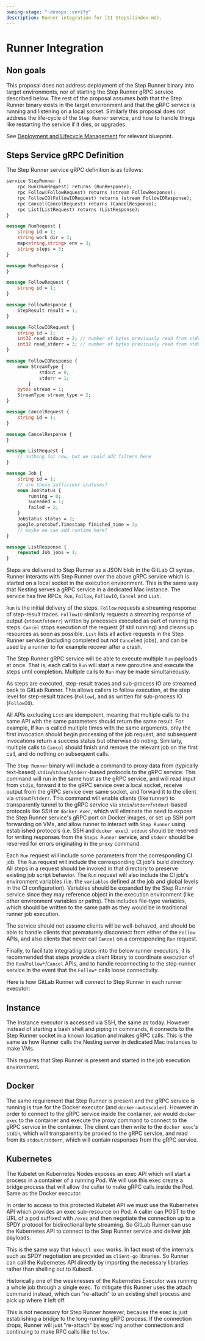 ```yaml
---
owning-stage: "~devops::verify"
description: Runner integration for [CI Steps](index.md).
---
```


# Runner Integration

## Non goals

This proposal does not address deployment of the Step Runner binary into
target environments, nor of starting the Step Runner gRPC service
described below. The rest of the proposal assumes both that the Step
Runner binary exists in the target environment and that the gRPC service
is running and listening on a local socket. Similarly this proposal does
not address the life-cycle of the `Step Runner` service, and how to handle
things like restarting the service if it dies, or upgrades.

See [Deployment and Lifecycle Management](service-deployment.md) for relevant blueprint.

## Steps Service gRPC Definition

The Step Runner service gRPC definition is as follows:

```proto
service StepRunner {
    rpc Run(RunRequest) returns (RunResponse);
    rpc Follow(FollowRequest) returns (stream FollowResponse);
    rpc FollowIO(FollowIORequest) returns (stream FollowIOResponse);
    rpc Cancel(CancelRequest) returns (CancelResponse);
    rpc List(ListRequest) returns (ListResponse);
}

message RunRequest {
    string id = 1;
    string work_dir = 2;
    map<string,string> env = 3;
    string steps = 5;
}

message RunResponse {
}

message FollowRequest {
    string id = 1;
}

message FollowResponse {
    StepResult result = 1;
}

message FollowIORequest {
    string id = 1;
    int32 read_stdout = 2; // number of bytes previously read from stdout. i.e. offset into buffered stdout.
    int32 read_stderr = 3; // number of bytes previously read from stderr. i.e. offset into buffered stderr.
}

message FollowIOResponse {
    enum StreamType {
            stdout = 0;
            stderr = 1;
        }
    bytes stream = 1;
    StreamType stream_type = 2;
}

message CancelRequest {
    string id = 1;
}

message CancelResponse {
}

message ListRequest {
    // nothing for now, but we could add filters here
}

message Job {
    string id = 1;
    // are these sufficient statuses?
    enum JobStatus {
        running = 0;
        suceeded = 1;
        failed = 2;
    }
    JobStatus status = 2;
    google.protobuf.Timestamp finished_time = 3;
    // maybe we can add runtime here?
}

message ListResponse {
    repeated Job jobs = 1;
}
```

Steps are delivered to Step Runner as a JSON blob in the GitLab CI syntax.
Runner interacts with Step Runner over the above gRPC service which is
started on a local socket in the execution environment. This is the same
way that Nesting serves a gRPC service in a dedicated Mac instance. The
service has five RPCs, `Run`, `Follow`, `FollowIO`, `Cancel` and `List`.

`Run` is the initial delivery of the steps. `Follow` requests a streaming
response of step-result traces. `FollowIO` similarly requests a streaming
response of output (`stdout`/`stderr`) written by processes executed as
part of running the steps. `Cancel` stops execution of the request (if
still running) and cleans up resources as soon as possible. `List` lists
all active requests in the Step Runner service (including completed but
not `Cancel`ed jobs), and can be used by a runner to for example recover
after a crash.

The Step Runner gRPC service will be able to execute multiple `Run`
payloads at once. That is, each call to `Run` will start a new goroutine
and execute the steps until completion. Multiple calls to `Run` may be
made simultaneously.

As steps are executed, step-result traces and sub-process IO are streamed
back to GitLab Runner. This allows callers to follow execution, at the
step level for step-result traces (`Follow`), and as written for
sub-process IO (`FollowIO`).

All APIs excluding `List` are idempotent, meaning that multiple calls to
the same API with the same parameters should return the same result. For
example, If `Run` is called multiple times with the same arguments, only
the first invocation should begin processing of the job request, and
subsequent invocations return a success status but otherwise do noting.
Similarly, multiple calls to `Cancel` should finish and remove the
relevant job on the first call, and do nothing on subsequent calls.

The `Step Runner` binary will include a command to proxy data from
(typically text-based) `stdin`/`stdout`/`stderr`-based protocols to the
gRPC service. This command will run in the same host as the gRPC service,
and will read input from `stdin`, forward it to the gRPC service over a
local socket, receive output from the gRPC service over same socket, and
forward it to the client via `stdout`/`stderr`. This command will enable
clients (like runner) to transparently tunnel to the gRPC service via
`stdin`/`stderr`/`stdout`-based protocols like SSH or `docker exec`, which
will eliminate the need to expose the Step Runner service's gRPC port on
Docker images, or set up SSH port forwarding on VMs, and allow runner to
interact with `Step Runner` using established protocols (i.e. SSH and
`docker exec`). `stdout` should be reserved for writing responses from the
`Steps Runner` service, and `stderr` should be reserved for errors
originating in the `proxy` command.

Each `Run` request will include some parameters from the corresponding CI
job. The `Run` request will include the corresponding CI job's build
directory. All steps in a request should be invoked in that directory to
preserve existing job script behavior. The `Run` request will also
include the CI job's environment variables (i.e. the `variables` defined
at the job and global levels in the CI configuration). Variables should be
expanded by the Step Runner service since they may reference object in the
execution environment (like other environment variables or paths). This
includes file-type variables, which should be written to the same path as
they would be in traditional runner job execution.

The service should not assume clients will be well-behaved, and should be
able to handle clients that prematurely disconnect from either of the
`Follow` APIs, and also clients that never call `Cancel` on a
corresponding `Run` request.

Finally, to facilitate integrating steps into the below runner executors,
it is recommended that steps provide a client library to coordinate
execution of the `Run`/`Follow*`/`Cancel` APIs, and to handle reconnecting
to the step-runner service in the event that the `Follow*` calls loose
connectivity.

Here is how GitLab Runner will connect to Step Runner in each runner
executor:

## Instance

The Instance executor is accessed via SSH, the same as today. However
instead of starting a bash shell and piping in commands, it connects
to the Step Runner socket in a known location and makes gRPC
calls. This is the same as how Runner calls the Nesting server in
dedicated Mac instances to make VMs.

This requires that Step Runner is present and started in the job
execution environment.

## Docker

The same requirement that Step Runner is present and the gRPC service is
running is true for the Docker executor (and `docker-autoscaler`). However
in order to connect to the gRPC service inside the container, we would
`docker exec` to the container and execute the proxy command to connect to
the gRPC service in the container. The client can then write to the
`docker exec`'s `stdin`, which will transparently be proxied to the gRPC
service, and read from its `stdout/stderr`, which will contain responses
from the gRPC service.

## Kubernetes

The Kubelet on Kubernetes Nodes exposes an exec API which will start a
process in a container of a running Pod. We will use this exec create
a bridge process that will allow the caller to make gRPC calls inside
the Pod. Same as the Docker executor.

In order to access to this protected Kubelet API we must use the
Kubernetes API which provides an exec sub-resource on Pod. A caller
can POST to the URL of a pod suffixed with `/exec` and then negotiate
the connection up to a SPDY protocol for bidirectional byte
streaming. So GitLab Runner can use the Kubernetes API to connect to
the Step Runner service and deliver job payloads.

This is the same way that `kubectl exec` works. In fact most of the
internals such as SPDY negotiation are provided as `client-go`
libraries. So Runner can call the Kubernetes API directly by
importing the necessary libraries rather than shelling out to
Kubectl.

Historically one of the weaknesses of the Kubernetes Executor was
running a whole job through a single exec. To mitigate this Runner
uses the attach command instead, which can "re-attach" to an existing
shell process and pick up where it left off.

This is not necessary for Step Runner however, because the exec is
just establishing a bridge to the long-running gRPC process. If the
connection drops, Runner will just "re-attach" by exec'ing another
connection and continuing to make RPC calls like `follow`.
